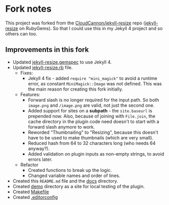 # Fork notes

This project was forked from the [CloudCannon/jekyll-resize](https://github.com/CloudCannon/jekyll-resize) repo ([jekyll-resize](https://rubygems.org/gems/jekyll-resize) on RubyGems). So that I could use this in my Jekyll 4 project and so others can too.


## Improvements in this fork

- Updated [jekyll-resize.gemspec](/jekyll-resize.gemspec) to use Jekyll 4.
- Updated [jekyll-resize.rb](/lib/jekyll-resize.rb) file.
    - Fixes:
        - Jekyll 4 fix - added `require "mini_magick"` to avoid a runtime error, as constant `MiniMagick::Image` was not defined. This was the main reason for creating this fork initially.
    - Features:
        - Forward slash is no longer required for the input path. So both `image.png` and `/image.png` are valid, not just the second one.
        - Added support for sites on a **subpath** - the `site.baseurl` is prepended now. Also, because of joining with `File.join`, the cache directory in the plugin code need doesn't to start with a forward slash anymore to work.
        - Reworded "Thumbnailing" to "Resizing", because this doesn't have to be used to make thumbnails (which are very small).
        - Reduced hash from 64 to 32 characters long (who needs 64 anyway?).
        - Added validation on plugin inputs as non-empty strings, to avoid errors later.
    - Refactor
        - Created functions to break up the logic.
        - Changed variable names and order of lines.
- Created this `README.md` file and the [docs](/docs/) directory.
- Created [demo](/demo/) directory as a site for local testing of the plugin.
- Created [Makefile](/Makefile)
- Created [.editorconfig](/.editorconfig)
